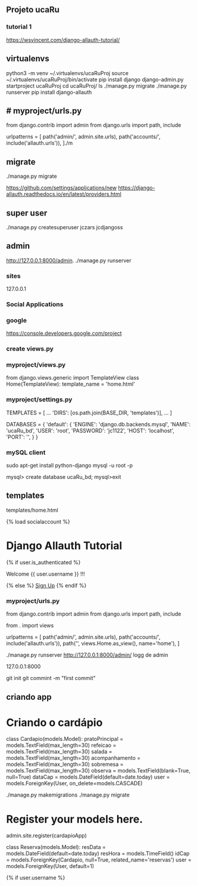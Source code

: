 ## Projeto ucaRu
### tutorial 1
https://wsvincent.com/django-allauth-tutorial/

## virtualenvs
python3 -m venv ~/.virtualenvs/ucaRuProj
source ~/.virtualenvs/ucaRuProj/bin/activate
pip install django
django-admin.py startproject ucaRuProj
cd ucaRuProj/
ls
./manage.py migrate
./manage.py runserver
pip install django-allauth

## # myproject/urls.py
from django.contrib import admin
from django.urls import path, include

urlpatterns = [
    path('admin/', admin.site.urls),
    path('accounts/', include('allauth.urls')),
]./m	

## migrate
./manage.py migrate

https://github.com/settings/applications/new
https://django-allauth.readthedocs.io/en/latest/providers.html

## super user
./manage.py createsuperuser
jczars
jcdjangoss

## admin
http://127.0.0.1:8000/admin.
./manage.py runserver

### sites
127.0.0.1

### Social Applications
### google
https://console.developers.google.com/project

### create views.py
### myproject/views.py
from django.views.generic import TemplateView
class Home(TemplateView):
    template_name = 'home.html'
### myproject/settings.py
TEMPLATES = [
    ...
    'DIRS': [os.path.join(BASE_DIR, 'templates')],
    ...
]

DATABASES = {
    'default': {
        'ENGINE': 'django.db.backends.mysql',
        'NAME': 'ucaRu_bd',
        'USER': 'root',
        'PASSWORD': 'jc1122',
        'HOST': 'localhost',
        'PORT': '',
    }
}

### mySQL client
sudo apt-get install python-django
mysql -u root -p

mysql> create database ucaRu_bd;
mysql>exit

## templates
templates/home.html
<!-- templates/home.html -->
{% load socialaccount %}

<h1>Django Allauth Tutorial</h1>
{% if user.is_authenticated %}
<p>Welcome {{ user.username }} !!!</p>
{% else %}
<a href="{% provider_login_url 'google' %}">Sign Up</a>
{% endif %}

### myproject/urls.py
from django.contrib import admin
from django.urls import path, include

from . import views

urlpatterns = [
    path('admin/', admin.site.urls),
    path('accounts/', include('allauth.urls')),
    path('', views.Home.as_view(), name='home'),
]

./manage.py runserver
http://127.0.0.1:8000/admin/
logg de admin

127.0.0.1:8000

git init
git commint -m "first commit"

## criando app


# Criando o cardápio
class Cardapio(models.Model):
    pratoPrincipal = models.TextField(max_length=30)
    refeicao = models.TextField(max_length=30)
    salada = models.TextField(max_length=30)
    acompanhamento = models.TextField(max_length=30)
    sobremesa = models.TextField(max_length=30)
    observa = models.TextField(blank=True, null=True)
    dataCap = models.DateField(default=date.today)
    user = models.ForeignKey(User, on_delete=models.CASCADE)

./manage.py makemigrations
./manage.py migrate

# Register your models here.
admin.site.register(cardapioApp)

class Reserva(models.Model):
    resData = models.DateField(default=date.today)
    resHora = models.TimeField()
    idCap = models.ForeignKey(Cardapio, null=True, related_name='reservas')
    user = models.ForeignKey(User, default=1)


{% if user.username %}




